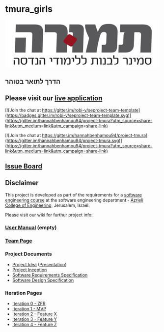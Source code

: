 # tmura_girls

![project logo (this one is taken from basecamp)](https://github.com/hannahbenhamou94/project-tmura/blob/master/%D7%9C%D7%95%D7%92%D7%95.jpg)

## הדרך לתואר בטוהר


## Please visit our [live application](https://demo.reactstarterkit.com/)
 
[![Join the chat at https://gitter.im/robi-y/seproject-team-template](https://badges.gitter.im/robi-y/seproject-team-template.svg)](https://gitter.im/hannahbenhamou94/project-tmura?utm_source=share-link&utm_medium=link&utm_campaign=share-link)

[![Join the chat at https://gitter.im/hannahbenhamou94/project-tmura](https://gitter.im/hannahbenhamou94/project-tmura.svg)](https://gitter.im/hannahbenhamou94/project-tmura?utm_source=share-link&utm_medium=link&utm_campaign=share-link)

## [Issue Board](https://github.com/hannahbenhamou94/project-tmura#/)

## Disclaimer
This project is developed as part of the requirements for a [software engineering course](https://github.com/jce-il/se-class/wiki) at the software engineering department - [Azrieli College of Engineering](http://www.jce.ac.il/), Jerusalem, Israel.

Please visit our wiki for furthur project info: 

### [User Manual](https://github.com/hannahbenhamou94/project-tmura/wiki/User-Manual) (empty)

### [Team Page](https://github.com/hannahbenhamou94/project-tmura/wiki/team)

### Project Documents
- [Project Idea](https://drive.google.com/open?id=0B5FhfrJjOH5yNmNfZmUtV0ppdGs) ([Presentation](https://drive.google.com/open?id=0B5FhfrJjOH5yODl3TWQxQVo5YU0))
- [Project Inception](https://github.com/hannahbenhamou94/project-tmura/wiki/Inception)
- [Software Requirements Specification](https://github.com/hannahbenhamou94/project-tmura/wiki/sds)
- [Software Design Specification](https://github.com/robi-y/seproject-team-template/wiki/sds)

### Iteration Pages
- [Iteration 0 - ZFR](https://github.com/hannahbenhamou94/project-tmura/wiki)
- [Iteration 1 - MVP]()
- [Iteration 2 - Feature X]()
- [Iteration 3 - Feature Y]()
- [Iteration 4 - Feature Z]()



